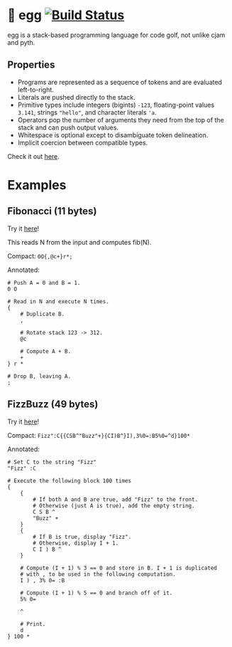 🥚 egg [![Build Status](https://travis-ci.org/forestbelton/egg.svg?branch=master)](https://travis-ci.org/forestbelton/egg)
===

egg is a stack-based programming language for code golf, not unlike cjam and pyth.

Properties
----------

* Programs are represented as a sequence of tokens and are evaluated left-to-right.
* Literals are pushed directly to the stack.
* Primitive types include integers (bigints) `-123`, floating-point values `3.141`, strings `"hello"`, and character literals `'a`.
* Operators pop the number of arguments they need from the top of the stack and can push output values.
* Whitespace is optional except to disambiguate token delineation.
* Implicit coercion between compatible types.

Check it out [here](https://forestbelton.github.io/egg/).

Examples
========

Fibonacci (11 bytes)
---------

Try it [here](https://forestbelton.github.io/egg/?try=0O%7B%2C@c%2B%7Dr*%3B#interpreter)!

This reads N from the input and computes fib(N).

Compact: `0O{,@c+}r*;`

Annotated:
```
# Push A = 0 and B = 1.
0 O

# Read in N and execute N times.
{
    # Duplicate B.
    ,

    # Rotate stack 123 -> 312.
    @c

    # Compute A + B.
    +
} r *

# Drop B, leaving A.
;
```

FizzBuzz (49 bytes)
--------

Try it [here](https://forestbelton.github.io/egg/?try=%22Fizz%22%3AC%7B%7BCSB%5E%22Buzz%22%2B%7D%7BCI%29B%5E%7DI%29%2C3%250%3D%3AB5%250%3D%5Ed%7D100*#interpreter)!

Compact: `Fizz":C{{CSB^"Buzz"+}{CI)B^}I),3%0=:B5%0=^d}100*`

Annotated:
```
# Set C to the string "Fizz"
"Fizz" :C

# Execute the following block 100 times
{
    {
        # If both A and B are true, add "Fizz" to the front.
        # Otherwise (just A is true), add the empty string.
        C S B ^
        "Buzz" +
    }
    {
        # If B is true, display "Fizz".
        # Otherwise, display I + 1.
        C I ) B ^
    }

    # Compute (I + 1) % 3 == 0 and store in B. I + 1 is duplicated
    # with , to be used in the following computation.
    I ) , 3% 0= :B

    # Compute (I + 1) % 5 == 0 and branch off of it.
    5% 0=

    ^

    # Print.
    d
} 100 *
```
